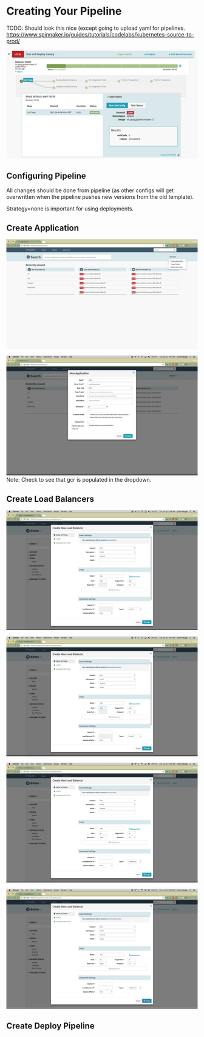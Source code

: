 # Creating Your Pipeline

TODO:  Should look this nice (except going to upload yaml for pipelines.
https://www.spinnaker.io/guides/tutorials/codelabs/kubernetes-source-to-prod/


![](../docs/img/pipeline-overview.png)

## Configuring Pipeline
All changes should be done from pipeline (as other configs will get overwritten when the pipeline pushes new versions from the old template).

Strategy=none is important for using deployments.  

## Create Application

![](../docs/img/ui-create-application.png)

![](../docs/img/ui-configure-application.png)
Note:  Check to see that gcr is populated in the dropdown. 

## Create Load Balancers

![](../docs/img/lb-be.png)

![](../docs/img/lb-be-c.png)

![](../docs/img/lb-fe.png)

![](../docs/img/lb-fe-c.png)

## Create Deploy Pipeline

